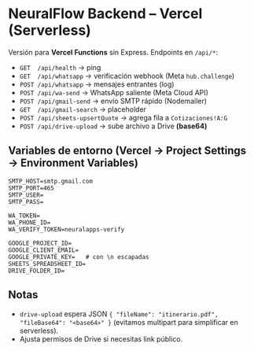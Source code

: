 
# NeuralFlow Backend – Vercel (Serverless)

Versión para **Vercel Functions** sin Express. Endpoints en `/api/*`:

- `GET  /api/health` → ping
- `GET  /api/whatsapp` → verificación webhook (Meta `hub.challenge`)
- `POST /api/whatsapp` → mensajes entrantes (log)
- `POST /api/wa-send` → WhatsApp saliente (Meta Cloud API)
- `POST /api/gmail-send` → envío SMTP rápido (Nodemailer)
- `GET  /api/gmail-search` → placeholder
- `POST /api/sheets-upsertQuote` → agrega fila a `Cotizaciones!A:G`
- `POST /api/drive-upload` → sube archivo a Drive **(base64)**

## Variables de entorno (Vercel → Project Settings → Environment Variables)
```
SMTP_HOST=smtp.gmail.com
SMTP_PORT=465
SMTP_USER=
SMTP_PASS=

WA_TOKEN=
WA_PHONE_ID=
WA_VERIFY_TOKEN=neuralapps-verify

GOOGLE_PROJECT_ID=
GOOGLE_CLIENT_EMAIL=
GOOGLE_PRIVATE_KEY=   # con \n escapadas
SHEETS_SPREADSHEET_ID=
DRIVE_FOLDER_ID=
```

## Notas
- `drive-upload` espera JSON `{ "fileName": "itinerario.pdf", "fileBase64": "<base64>" }` (evitamos multipart para simplificar en serverless).
- Ajusta permisos de Drive si necesitas link público.

